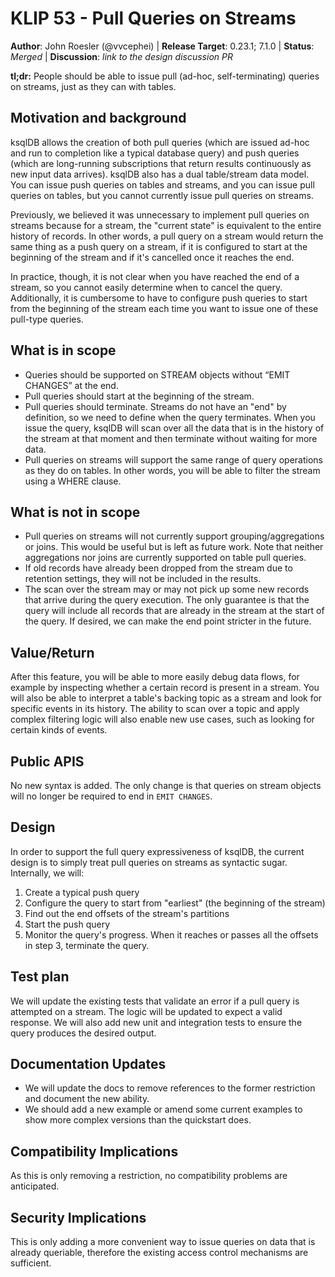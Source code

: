 # KLIP 53 - Pull Queries on Streams

**Author**: John Roesler (@vvcephei) | 
**Release Target**: 0.23.1; 7.1.0 | 
**Status**: _Merged_ | 
**Discussion**: _link to the design discussion PR_

**tl;dr:** People should be able to issue pull (ad-hoc, self-terminating) queries on streams,
           just as they can with tables.
           
## Motivation and background

ksqlDB allows the creation of both pull queries (which are issued ad-hoc and run to completion like
a typical database query) and push queries (which are long-running subscriptions that return
results continuously as new input data arrives).
ksqlDB also has a dual table/stream data model. You can issue push queries on tables and streams, 
and you can issue pull queries on tables, but you cannot currently issue pull queries on streams.

Previously, we believed it was unnecessary to implement pull queries on streams because for a
stream, the "current state" is equivalent to the entire history of records. In other words, a
pull query on a stream would return the same thing as a push query on a stream, if it is configured
to start at the beginning of the stream and if it's cancelled once it reaches the end.

In practice, though, it is not clear when you have reached the end of a stream, so you cannot
easily determine when to cancel the query. Additionally, it is cumbersome to have to configure
push queries to start from the beginning of the stream each time you want to issue one of these
pull-type queries.

## What is in scope

* Queries should be supported on STREAM objects without “EMIT CHANGES” at the end.
* Pull queries should start at the beginning of the stream.
* Pull queries should terminate. Streams do not have an "end" by definition, so we need to define
  when the query terminates. When you issue the query, ksqlDB will scan over all the
  data that is in the history of the stream at that moment and then terminate without
  waiting for more data.
* Pull queries on streams will support the same range of query operations as they
  do on tables. In other words, you will be able to filter the stream using a WHERE clause.

## What is not in scope

* Pull queries on streams will not currently support grouping/aggregations or joins.
  This would be useful but is left as future work.
  Note that neither aggregations nor joins are currently supported on table pull queries.
* If old records have already been dropped from the stream due to retention
  settings, they will not be included in the results.
* The scan over the stream may or may not pick up some new records that arrive during the query
  execution. The only guarantee is that the query will include all records that are already in
  the stream at the start of the query. If desired, we can make the end point stricter in the
  future.

## Value/Return

After this feature, you will be able to more easily debug data flows, for example
by inspecting whether a certain record is present in a stream. You will also be able
to interpret a table's backing topic as a stream and look for specific events in its
history. The ability to scan over a topic and apply complex filtering logic will also
enable new use cases, such as looking for certain kinds of events.

## Public APIS

No new syntax is added. The only change is that queries on stream objects will no
longer be required to end in `EMIT CHANGES`.

## Design

In order to support the full query expressiveness of ksqlDB, the current design
is to simply treat pull queries on streams as syntactic sugar. Internally, we will:
1. Create a typical push query
2. Configure the query to start from "earliest" (the beginning of the stream)
3. Find out the end offsets of the stream's partitions
4. Start the push query
5. Monitor the query's progress.
   When it reaches or passes all the offsets in step 3, terminate the query.

## Test plan

We will update the existing tests that validate an error if a pull query is attempted
on a stream. The logic will be updated to expect a valid response. We will also add new
unit and integration tests to ensure the query produces the desired output.

## Documentation Updates

* We will update the docs to remove references
  to the former restriction and document the new ability.
* We should add a new example or amend some current examples
  to show more complex versions than the quickstart does.

## Compatibility Implications

As this is only removing a restriction, no compatibility problems are anticipated.

## Security Implications

This is only adding a more convenient way to issue queries on data that is already
queriable, therefore the existing access control mechanisms are sufficient.
